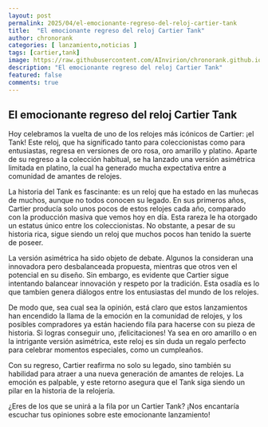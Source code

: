 ```yaml
---
layout: post
permalink: 2025/04/el-emocionante-regreso-del-reloj-cartier-tank
title:  "El emocionante regreso del reloj Cartier Tank"
author: chronorank
categories: [ lanzamiento,noticias ]
tags: [cartier,tank]
image: https://raw.githubusercontent.com/AInvirion/chronorank.github.io/master/images/posts/20250405080129.png
description: "El emocionante regreso del reloj Cartier Tank"
featured: false
comments: true
---
```

## El emocionante regreso del reloj Cartier Tank

Hoy celebramos la vuelta de uno de los relojes más icónicos de Cartier: ¡el Tank! Este reloj, que ha significado tanto para coleccionistas como para entusiastas, regresa en versiones de oro rosa, oro amarillo y platino. Aparte de su regreso a la colección habitual, se ha lanzado una versión asimétrica limitada en platino, la cual ha generado mucha expectativa entre a comunidad de amantes de relojes.

La historia del Tank es fascinante: es un reloj que ha estado en las muñecas de muchos, aunque no todos conocen su legado. En sus primeros años, Cartier producía solo unos pocos de estos relojes cada año, comparado con la producción masiva que vemos hoy en día. Esta rareza le ha otorgado un estatus único entre los coleccionistas. No obstante, a pesar de su historia rica, sigue siendo un reloj que muchos pocos han tenido la suerte de poseer.

La versión asimétrica ha sido objeto de debate. Algunos la consideran una innovadora pero desbalanceada propuesta, mientras que otros ven el potencial en su diseño. Sin embargo, es evidente que Cartier sigue intentando balancear innovación y respeto por la tradición. Esta osadía es lo que tambíen genera diálogos entre los entusiastas del mundo de los relojes.

De modo que, sea cual sea la opinión, está claro que estos lanzamientos han encendido la llama de la emoción en la comunidad de relojes, y los posibles compradores ya están haciendo fila para hacerse con su pieza de historia. Si logras conseguir uno, ¡felicitaciones! Ya sea en oro amarillo o en la intrigante versión asimétrica, este reloj es sin duda un regalo perfecto para celebrar momentos especiales, como un cumpleaños.

Con su regreso, Cartier reafirma no solo su legado, sino también su habilidad para atraer a una nueva generación de amantes de relojes. La emoción es palpable, y este retorno asegura que el Tank siga siendo un pilar en la historia de la relojería.

¿Eres de los que se unirá a la fila por un Cartier Tank? ¡Nos encantaría escuchar tus opiniones sobre este emocionante lanzamiento!